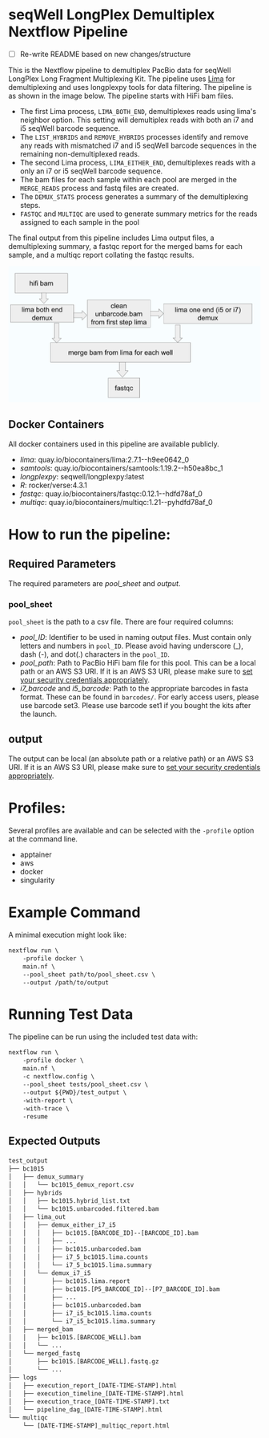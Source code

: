 # seqWell LongPlex Demultiplex Nextflow Pipeline

- [ ] Re-write README based on new changes/structure

This is the Nextflow pipeline to demultiplex PacBio data for seqWell LongPlex Long Fragment Multiplexing Kit.
The pipeline uses [Lima](https://lima.how/) for demultiplexing and uses longplexpy tools for data filtering.
The pipeline is as shown in the image below.
The pipeline starts with HiFi bam files.

 - The first Lima process, `LIMA_BOTH_END`, demultiplexes reads using lima's neighbor option.
 This setting will demultiplex reads with both an i7 and i5 seqWell barcode sequence.
 - The `LIST_HYBRIDS` and `REMOVE_HYBRIDS` processes identify and remove any reads with mismatched i7 and i5 seqWell barcode sequences in the remaining non-demultiplexed reads.
 - The second Lima process, `LIMA_EITHER_END`, demultiplexes reads with a only an i7 or i5 seqWell barcode sequence.
 - The bam files for each sample within each pool are merged in the `MERGE_READS` process and fastq files are created.
 - The `DEMUX_STATS` process generates a summary of the demultiplexing steps.
 - `FASTQC` and `MULTIQC` are used to generate summary metrics for the reads assigned to each sample in the pool

The final output from this pipeline includes Lima output files, a demultiplexing summary, a fastqc report for the merged bams for each sample, and a multiqc report collating the fastqc results.

![Fig1. demultiplex workflow](./docs/demux_workflow.png)

## Docker Containers

All docker containers used in this pipeline are available publicly.

 - *lima*: quay.io/biocontainers/lima:2.7.1--h9ee0642_0
 - *samtools*: quay.io/biocontainers/samtools:1.19.2--h50ea8bc_1
 - *longplexpy*: seqwell/longplexpy:latest
 - *R*: rocker/verse:4.3.1
 - *fastqc*: quay.io/biocontainers/fastqc:0.12.1--hdfd78af_0
 - *multiqc*: quay.io/biocontainers/multiqc:1.21--pyhdfd78af_0

# How to run the pipeline:

## Required Parameters

The required parameters are *pool_sheet* and *output*.

### pool_sheet 

`pool_sheet` is the path to a csv file.
There are four required columns:

 - *pool_ID*: Identifier to be used in naming output files.
 Must contain only letters and numbers in `pool_ID`.
 Please avoid having underscore (_), dash (-), and dot(.) characters in the `pool_ID`.
 - *pool_path*: Path to PacBio HiFi bam file for this pool.
 This can be a local path or an AWS S3 URI.
 If it is an AWS S3 URI, please make sure to [set your security credentials appropriately](https://www.nextflow.io/docs/latest/amazons3.html#security-credentials).
 - *i7_barcode* and *i5_barcode*: Path to the appropriate barcodes in fasta format.
 These can be found in `barcodes/`.
 For early access users, please use barcode set3.
 Please use barcode set1 if you bought the kits after the launch.

## output

The output can be local (an absolute path or a relative path) or an AWS S3 URI.
If it is an AWS S3 URI, please make sure to [set your security credentials appropriately](https://www.nextflow.io/docs/latest/amazons3.html#security-credentials).

# Profiles:

Several profiles are available and can be selected with the `-profile` option at the command line.

 - apptainer
 - aws
 - docker
 - singularity

# Example Command

A minimal execution might look like:

```
nextflow run \
    -profile docker \
    main.nf \
    --pool_sheet path/to/pool_sheet.csv \
    --output /path/to/output
```

# Running Test Data

The pipeline can be run using the included test data with:

```
nextflow run \
    -profile docker \
    main.nf \
    -c nextflow.config \
    --pool_sheet tests/pool_sheet.csv \
    --output ${PWD}/test_output \
    -with-report \
    -with-trace \
    -resume
```

## Expected Outputs

```
test_output
├── bc1015
│   ├── demux_summary
│   │   └── bc1015_demux_report.csv
│   ├── hybrids
│   │   ├── bc1015.hybrid_list.txt
│   │   └── bc1015.unbarcoded.filtered.bam
│   ├── lima_out
│   │   ├── demux_either_i7_i5
│   │   │   ├── bc1015.[BARCODE_ID]--[BARCODE_ID].bam
│   │   │   ├── ...
│   │   │   ├── bc1015.unbarcoded.bam
│   │   │   ├── i7_5_bc1015.lima.counts
│   │   │   └── i7_5_bc1015.lima.summary
│   │   └── demux_i7_i5
│   │       ├── bc1015.lima.report
│   │       ├── bc1015.[P5_BARCODE_ID]--[P7_BARCODE_ID].bam
│   │       ├── ...
│   │       ├── bc1015.unbarcoded.bam
│   │       ├── i7_i5_bc1015.lima.counts
│   │       └── i7_i5_bc1015.lima.summary
│   ├── merged_bam
│   │   ├── bc1015.[BARCODE_WELL].bam
│   │   └── ...
│   └── merged_fastq
│       ├── bc1015.[BARCODE_WELL].fastq.gz
│       └── ...
├── logs
│   ├── execution_report_[DATE-TIME-STAMP].html
│   ├── execution_timeline_[DATE-TIME-STAMP].html
│   ├── execution_trace_[DATE-TIME-STAMP].txt
│   └── pipeline_dag_[DATE-TIME-STAMP].html
└── multiqc
    └── [DATE-TIME-STAMP]_multiqc_report.html
```

